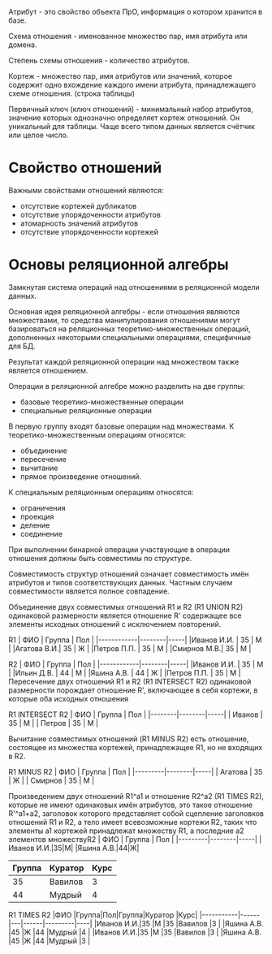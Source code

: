 Атрибут - это свойство объекта ПрО, информация о котором хранится в базе.

Схема отношения - именованное множество пар, имя атрибута или домена.

Степень схемы отношения - количество атрибутов.

Кортеж - множество пар, имя атрибутов или значений, которое содержит одно вхождение каждого имени атрибута, принадлежащего схеме отношения. (строка таблицы)

Первичный ключ (ключ отношений) - минимальный набор атрибутов, значение которых однозначно определяет кортеж отношений. Он уникальный для таблицы. Чаще всего типом данных является счётчик или целое число.

# Свойство отношений

Важными свойствами отношений являются:
- отсутствие кортежей дубликатов
- отсутствие упорядоченности атрибутов
- атомарность значений атрибутов
- отсутствие упорядоченности кортежей

# Основы реляционной алгебры

Замкнутая система операций над отношениями в реляционной модели данных.

Основная идея реляционной алгебры - если отношения являются множествами, то средства манипулирования отношениями могут базироваться на реляционных теоретико-множественных операций, дополненных некоторыми специальными операциями, специфичные для БД. 

Результат каждой реляционной операции над множеством также является отношением.

Операции в реляционной алгебре можно разделить на две группы:
- базовые теоретико-множественные операции
- специальные реляционные операции

В первую группу входят базовые операции над множествами. К теоретико-множественным операциям относятся:
- объединение
- пересечение
- вычитание
- прямое произведение отношений.

К специальным реляционным операциям относятся:
- ограничения
- проекция
- деление
- соединение

При выполнении бинарной операции участвующие в операции отношения должны быть совместимы по структуре.

Совместимость структур отношений означает совместимость имён атрибутов и типов соответствующих данных. Частным случаем совместимости является полное совпадение.

Объединение двух совместимых отношений R1 и R2 (R1 UNION R2) одинаковой размерности является отношение R' содержащее все элементы исходных отношений с исключением повторений.

R1
| ФИО        | Группа | Пол |
|------------|--------|-----|
|Иванов И.И. | 35     | М   |
|Агатова В.И.| 35     | Ж   |
|Петров П.П. | 35     | М   |
|Смирнов М.В.| 35     | М   |

R2
| ФИО        | Группа | Пол |
|------------|--------|-----|
|Иванов И.И. | 35     | М   |
|Ильин Д.В.  | 44     | М   |
|Яшина А.В.  | 44     | Ж   |
|Петров П.П. | 35     | М   |
Пересечение двух отношений R1 и R2 (R1 INTERSECT R2) одинаковой размерности порождает отношение R', включающее в себя кортежи, в которые оба исходных отношения

R1 INTERSECT R2
| ФИО    | Группа | Пол |
|--------|--------|-----|
| Иванов | 35     | М   |
| Петров | 35     | М   |

Вычитание совместимых отношений (R1 MINUS R2) есть отношение, состоящее из множества кортежей, принадлежащее R1, но не входящих в R2.

R1 MINUS R2
| ФИО     | Группа | Пол |
|---------|--------|-----|
| Агатова | 35     | Ж   |
| Смирнов | 35     | М   |

Произведением двух отношений R1^a1 и отношение R2^a2 (R1 TIMES R2), которые не имеют одинаковых имён атрибутов, это такое отношение R'^a1+a2, заголовок которого представляет собой сцепление заголовков отношений R1 и R2, а тело имеет всевозможные кортежи R2, таких что элементы a1 кортежей принадлежат множеству R1, а последние a2 элементов множествуR2
| ФИО     | Группа | Пол |
|---------|--------|-----|
|Иванов И.И.|35|М|
|Яшина А.В.|44|Ж|

| Группа  | Куратор | Курс |
|---------|---------|------|
|35|Вавилов|3|
|44|Мудрый|4|

R1 TIMES R2
|ФИО        |Группа|Пол|Группа|Куратор  |Курс|
|-----------|------|---|------|---------|----|
|Иванов И.И.|35    |М  |35    |Вавилов  |3   |
|Яшина А.В. |45    |Ж  |44    |Мудрый   |4   |
|Иванов И.И.|35    |М  |35    |Вавилов  |3   |
|Яшина А.В. |45    |Ж  |44    |Мудрый   |3   |

